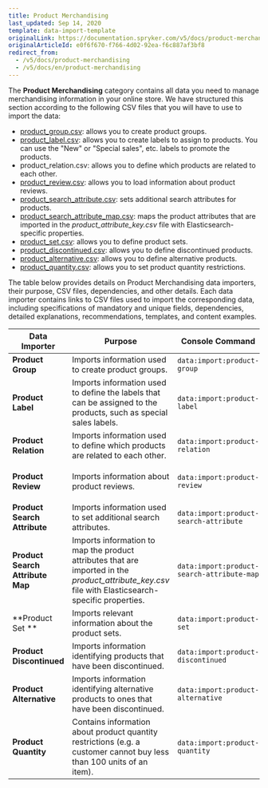 ```yaml
---
title: Product Merchandising
last_updated: Sep 14, 2020
template: data-import-template
originalLink: https://documentation.spryker.com/v5/docs/product-merchandising
originalArticleId: e0f6f670-f766-4d02-92ea-f6c887af3bf8
redirect_from:
  - /v5/docs/product-merchandising
  - /v5/docs/en/product-merchandising
---
```


The **Product Merchandising** category contains all data you need to manage merchandising information in your online store. We have structured this section according to the following CSV files that you will have to use to import the data:

* [product_group.csv](/docs/scos/dev/data-import/{{page.version}}/data-import-categories/merchandising-setup/product-merchandising/file-details-product-group.csv.html): allows you to create product groups.
* [product_label.csv](/docs/scos/dev/data-import/{{page.version}}/data-import-categories/merchandising-setup/product-merchandising/file-details-product-label.csv.html): allows you to create labels to assign to products. You can use the "New" or  "Special sales", etc. labels to promote the products.
* product_relation.csv: allows you to define which products are related to each other.
* [product_review.csv](/docs/scos/dev/data-import/{{page.version}}/data-import-categories/merchandising-setup/product-merchandising/file-details-product-review.csv.html): allows you to load information about product reviews.
* [product_search_attribute.csv](/docs/scos/dev/data-import/{{page.version}}/data-import-categories/merchandising-setup/product-merchandising/file-details-product-search-attribute.csv.html): sets additional search attributes for products.
* [product_search_attribute_map.csv](/docs/scos/dev/data-import/{{page.version}}/data-import-categories/merchandising-setup/product-merchandising/file-details-product-search-attribute-map.csv.html): maps the product attributes that are imported in the *product_attribute_key.csv* file with Elasticsearch-specific properties.
* [product_set.csv](/docs/scos/dev/data-import/{{page.version}}/data-import-categories/merchandising-setup/product-merchandising/file-details-product-set.csv.html): allows you to define product sets.
* p[roduct_discontinued.csv](/docs/scos/dev/data-import/{{page.version}}/data-import-categories/merchandising-setup/product-merchandising/file-details-product-discontinued.csv.html): allows you to define discontinued products.
* [product_alternative.csv](/docs/scos/dev/data-import/{{page.version}}/data-import-categories/merchandising-setup/product-merchandising/file-details-product-alternative.csv.html): allows you to define alternative products.
* [product_quantity.csv](/docs/scos/dev/data-import/{{page.version}}/data-import-categories/merchandising-setup/product-merchandising/file-details-product-quantity.csv.html): allows you to set product quantity restrictions.

The table below provides details on Product Merchandising data importers, their purpose, CSV files, dependencies, and other details. Each data importer contains links to CSV files used to import the corresponding data, including specifications of mandatory and unique fields, dependencies, detailed explanations, recommendations, templates, and content examples.

| Data Importer | Purpose | Console Command| File(s) | Dependencies |
| --- | --- | --- | --- |--- |
| **Product Group**   | Imports information used to create product groups. |`data:import:product-group`|  [product_group.csv](/docs/scos/dev/data-import/{{page.version}}/data-import-categories/merchandising-setup/product-merchandising/file-details-product-group.csv.html) |[product_abstract.csv](/docs/scos/dev/data-import/{{page.version}}/data-import-categories/catalog-setup/products/file-details-product-abstract.csv.html) |
| **Product Label**   |  Imports information used to define the labels that can be assigned to the products, such as special sales labels.|`data:import:product-label`| [product_label.csv](/docs/scos/dev/data-import/{{page.version}}/data-import-categories/merchandising-setup/product-merchandising/file-details-product-label.csv.html) |[product_abstract.csv](/docs/scos/dev/data-import/{{page.version}}/data-import-categories/catalog-setup/products/file-details-product-abstract.csv.html) |
| **Product Relation**   | Imports information used to define which products are related to each other. |`data:import:product-relation`| [product_relation.csv](/docs/scos/dev/data-import/{{page.version}}/data-import-categories/merchandising-setup/product-merchandising/file-details-product-relation.csv.html) |[product_abstract.csv](/docs/scos/dev/data-import/{{page.version}}/data-import-categories/catalog-setup/products/file-details-product-abstract.csv.html) |
| **Product Review**   | Imports information about product reviews. |`data:import:product-review `| [product_review.cs]([product_review.csv](/docs/scos/dev/data-import/{{page.version}}/data-import-categories/merchandising-setup/product-merchandising/file-details-product-review.csv.html))v |<ul><li>[product_abstract.csv](/docs/scos/dev/data-import/{{page.version}}/data-import-categories/catalog-setup/products/file-details-product-abstract.csv.html)</li><li>[customer.csv](/docs/scos/dev/data-import/{{page.version}}/data-import-categories/commerce-setup/file-details-customer.csv.html)</li></ul> |
| **Product Search Attribute**   | Imports information used to set additional search attributes. |`data:import:product-search-attribute `| [product_search_attribute.csv](/docs/scos/dev/data-import/{{page.version}}/data-import-categories/merchandising-setup/product-merchandising/file-details-product-search-attribute.csv.html) |[product_attribute_key.csv](/docs/scos/dev/data-import/{{page.version}}/data-import-categories/catalog-setup/products/file-details-product-attribute-key.csv.html) |
| **Product Search Attribute Map**   | Imports information to map the product attributes that are imported in the *product_attribute_key.csv* file with Elasticsearch-specific properties. |`data:import:product-search-attribute-map `| [product_search_attribute_map.csv](/docs/scos/dev/data-import/{{page.version}}/data-import-categories/merchandising-setup/product-merchandising/file-details-product-search-attribute-map.csv.html) |[product_attribute_key.csv](/docs/scos/dev/data-import/{{page.version}}/data-import-categories/catalog-setup/products/file-details-product-attribute-key.csv.html) |
| **Product Set **   | Imports relevant information about the product sets. |`data:import:product-set`| [product_set.csv](/docs/scos/dev/data-import/{{page.version}}/data-import-categories/merchandising-setup/product-merchandising/file-details-product-set.csv.html) |[product_abstract.csv](/docs/scos/dev/data-import/{{page.version}}/data-import-categories/catalog-setup/products/file-details-product-abstract.csv.html) |
| **Product Discontinued**   | Imports information identifying products that have been discontinued. |`data:import:product-discontinued`| [product_discontinued.csv ](/docs/scos/dev/data-import/{{page.version}}/data-import-categories/merchandising-setup/product-merchandising/file-details-product-discontinued.csv.html)|[product_concrete.csv](/docs/scos/dev/data-import/{{page.version}}/data-import-categories/catalog-setup/products/file-details-product-concrete.csv.html) |
| **Product Alternative**   | Imports information identifying alternative products to ones that have been discontinued. |`data:import:product-alternative`| [product_alternative.csv](/docs/scos/dev/data-import/{{page.version}}/data-import-categories/merchandising-setup/product-merchandising/file-details-product-alternative.csv.html) |<ul><li>[product_concrete.csv](/docs/scos/dev/data-import/{{page.version}}/data-import-categories/catalog-setup/products/file-details-product-concrete.csv.html)</li><li>[product_abstract.csv](/docs/scos/dev/data-import/{{page.version}}/data-import-categories/catalog-setup/products/file-details-product-abstract.csv.html)</li> |
| **Product Quantity**   | Contains information about product quantity restrictions (e.g. a customer cannot buy less than 100 units of an item). |`data:import:product-quantity `| [product_quantity.csv](/docs/scos/dev/data-import/{{page.version}}/data-import-categories/merchandising-setup/product-merchandising/file-details-product-quantity.csv.html) |[product_concrete.csv](/docs/scos/dev/data-import/{{page.version}}/data-import-categories/catalog-setup/products/file-details-product-concrete.csv.html) |
